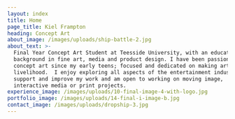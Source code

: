 ```yaml
---
layout: index
title: Home
page_title: Kiel Frampton
heading: Concept Art
about_image: /images/uploads/ship-battle-2.jpg
about_text: >-
  Final Year Concept Art Student at Teesside University, with an educational
  background in fine art, media and product design. I have been passionate about
  concept art since my early teens; focused and dedicated on making art my
  livelihood.  I enjoy exploring all aspects of the entertainment industry to
  support and improve my work and am open to working on moving image,
  interactive media or print projects.
experience_image: /images/uploads/10-final-image-4-with-logo.jpg
portfolio_image: /images/uploads/14-final-i-image-b.jpg
contact_image: /images/uploads/dropship-3.jpg
---
```


